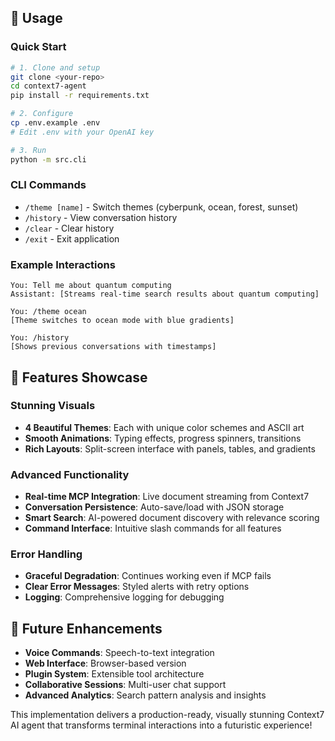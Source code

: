 ## 🎯 Usage

### Quick Start
```bash
# 1. Clone and setup
git clone <your-repo>
cd context7-agent
pip install -r requirements.txt

# 2. Configure
cp .env.example .env
# Edit .env with your OpenAI key

# 3. Run
python -m src.cli
```

### CLI Commands
- `/theme [name]` - Switch themes (cyberpunk, ocean, forest, sunset)
- `/history` - View conversation history
- `/clear` - Clear history
- `/exit` - Exit application

### Example Interactions
```
You: Tell me about quantum computing
Assistant: [Streams real-time search results about quantum computing]

You: /theme ocean
[Theme switches to ocean mode with blue gradients]

You: /history
[Shows previous conversations with timestamps]
```

## 🌟 Features Showcase

### Stunning Visuals
- **4 Beautiful Themes**: Each with unique color schemes and ASCII art
- **Smooth Animations**: Typing effects, progress spinners, transitions
- **Rich Layouts**: Split-screen interface with panels, tables, and gradients

### Advanced Functionality
- **Real-time MCP Integration**: Live document streaming from Context7
- **Conversation Persistence**: Auto-save/load with JSON storage
- **Smart Search**: AI-powered document discovery with relevance scoring
- **Command Interface**: Intuitive slash commands for all features

### Error Handling
- **Graceful Degradation**: Continues working even if MCP fails
- **Clear Error Messages**: Styled alerts with retry options
- **Logging**: Comprehensive logging for debugging

## 🚀 Future Enhancements

- **Voice Commands**: Speech-to-text integration
- **Web Interface**: Browser-based version
- **Plugin System**: Extensible tool architecture
- **Collaborative Sessions**: Multi-user chat support
- **Advanced Analytics**: Search pattern analysis and insights

This implementation delivers a production-ready, visually stunning Context7 AI agent that transforms terminal interactions into a futuristic experience!
